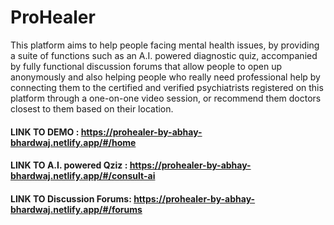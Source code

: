 # ProHealer
This platform aims to help people facing mental health issues, by providing a suite of functions such as an A.I. powered diagnostic quiz, accompanied by fully functional discussion forums that allow people to open up anonymously and also helping people who really need professional help by connecting them to the certified and verified psychiatrists registered on this platform through a one-on-one video session, or recommend them doctors closest to them based on their location.

#### LINK TO DEMO : https://prohealer-by-abhay-bhardwaj.netlify.app/#/home

#### LINK TO A.I. powered Qziz :  https://prohealer-by-abhay-bhardwaj.netlify.app/#/consult-ai

#### LINK TO Discussion Forums: https://prohealer-by-abhay-bhardwaj.netlify.app/#/forums
